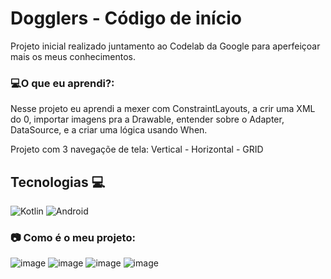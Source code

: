 Dogglers - Código de início
=====================================

Projeto inicial realizado juntamento ao Codelab da Google para aperfeiçoar mais os meus conhecimentos. 

### 💻O que eu aprendi?:

Nesse projeto eu aprendi a mexer com ConstraintLayouts, a crir uma XML do 0, importar imagens pra a Drawable, entender sobre o Adapter, DataSource, e a criar uma lógica usando When.

Projeto com 3 navegaçõe de tela: Vertical - Horizontal - GRID 

## Tecnologias 💻
![Kotlin](https://img.shields.io/badge/-Kotlin-%230077B5?style=for-the-badge&logo=kotlin&logoColor=white&color=a13bdb)&nbsp;![Android](https://img.shields.io/badge/-Android-%230077B5?style=for-the-badge&logo=android&logoColor=white&color=GREEN)&nbsp;

### 📷 Como é o meu projeto:

![image](https://user-images.githubusercontent.com/39010493/200144055-465b2e23-aa23-4432-9b35-044a97917df3.png)
![image](https://user-images.githubusercontent.com/39010493/200144090-10a76d10-3994-4f17-a5f4-64aadd9b2355.png)
![image](https://user-images.githubusercontent.com/39010493/200144102-34ff538c-71ea-410b-9e7e-1b5dc9f3a491.png)
![image](https://user-images.githubusercontent.com/39010493/200144114-71158bb5-6e32-4fc7-aaf2-aab349908514.png)


